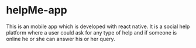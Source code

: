 # helpMe-app
This is an mobile app which is developed with react native. It is a social help platform where a user could ask for any type of help and if someone is online he or she can answer his or her query.
